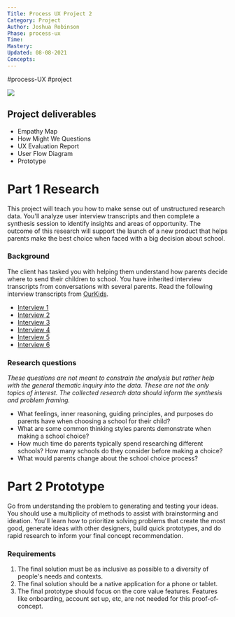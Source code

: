 ```yaml
---
Title: Process UX Project 2
Category: Project
Author: Joshua Robinson 
Phase: process-ux
Time: 
Mastery: 
Updated: 08-08-2021
Concepts: 
---
```

#process-UX #project 

![](https://prodesigncurriculum.s3.us-east-2.amazonaws.com/project-header.png)
## Project deliverables
- Empathy Map
- How Might We Questions
- UX Evaluation Report
- User Flow Diagram
- Prototype

# Part 1 Research 
This project will teach you how to make sense out of unstructured research data. You'll analyze user interview transcripts and then complete a synthesis session to identify insights and areas of opportunity. The outcome of this research will support the launch of a new product that helps parents make the best choice when faced with a big decision about school.
### Background
The client has tasked you with helping them understand how parents decide where to send their children to school. You have inherited interview transcripts from conversations with several parents. Read the following interview transcripts from [OurKids](https://www.ourkids.net/school/choosing-a-school-parent-interviews).
- [Interview 1](https://drive.google.com/open?id=1-FCwX_KC5IXehByuCyELU-Qc2gaPWw44&authuser=joshua.robinson%40flatironschool.com&usp=drive_fs)
- [Interview 2](https://drive.google.com/open?id=1-Ky1BE5idZBFdwV0gHvauY8foy6m0kdi&authuser=joshua.robinson%40flatironschool.com&usp=drive_fs)
- [Interview 3](https://drive.google.com/open?id=1-RMgUAIpWfTGGQx5eONKWDjM00IIi59X&authuser=joshua.robinson%40flatironschool.com&usp=drive_fs)
- [Interview 4](https://drive.google.com/open?id=1-TWJrQjBTCrSkPQYUa_1fHreViJs-tJF&authuser=joshua.robinson%40flatironschool.com&usp=drive_fs)
- [Interview 5](https://drive.google.com/open?id=1-Yjxlt8UKQR4ak6HgfR642oy-gNnePd7&authuser=joshua.robinson%40flatironschool.com&usp=drive_fs)
- [Interview 6](https://drive.google.com/open?id=1-Yl3D9UDxkGm3LHRUt1PLy4W1qvfmRUX&authuser=joshua.robinson%40flatironschool.com&usp=drive_fs)
### Research questions
*These questions are not meant to constrain the analysis but rather help with the general thematic inquiry into the data. These are not the only topics of interest. The collected research data should inform the synthesis and problem framing.* 
- What feelings, inner reasoning, guiding principles, and purposes do parents have when choosing a school for their child?
- What are some common thinking styles parents demonstrate when making a school choice?  
- How much time do parents typically spend researching different schools? How many schools do they consider before making a choice?
- What would parents change about the school choice process? 

# Part 2 Prototype
Go from understanding the problem to generating and testing your ideas. You should use a multiplicity of methods to assist with brainstorming and ideation. You'll learn how to prioritize solving problems that create the most good, generate ideas with other designers, build quick prototypes, and do rapid research to inform your final concept recommendation. 
### Requirements
1. The final solution must be as inclusive as possible to a diversity of people's needs and contexts. 
2. The final solution should be a native application for a phone or tablet. 
3. The final prototype should focus on the core value features. Features like onboarding, account set up, etc, are not needed for this proof-of-concept. 


